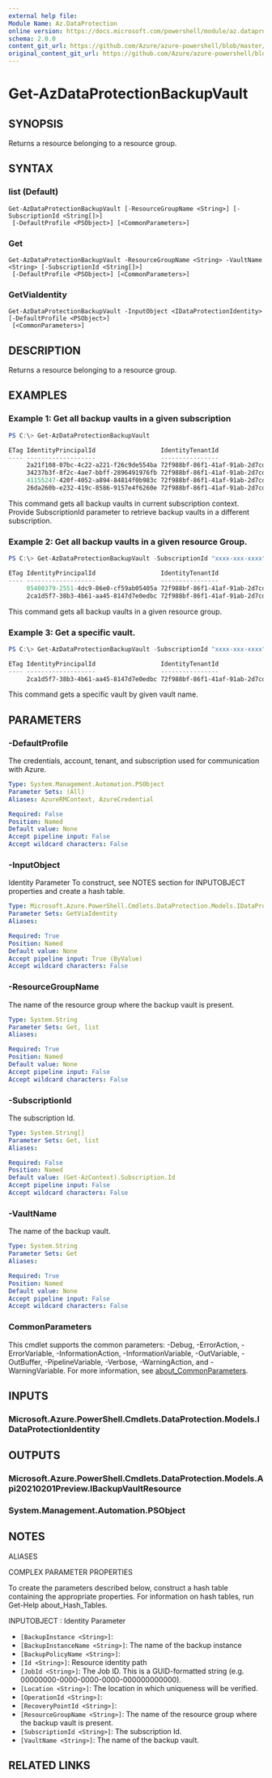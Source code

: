 ```yaml
---
external help file: 
Module Name: Az.DataProtection
online version: https://docs.microsoft.com/powershell/module/az.dataprotection/get-azdataprotectionbackupvault
schema: 2.0.0
content_git_url: https://github.com/Azure/azure-powershell/blob/master/src/DataProtection/help/Get-AzDataProtectionBackupVault.md
original_content_git_url: https://github.com/Azure/azure-powershell/blob/master/src/DataProtection/help/Get-AzDataProtectionBackupVault.md
---
```


# Get-AzDataProtectionBackupVault

## SYNOPSIS
Returns a resource belonging to a resource group.

## SYNTAX

### list (Default)
```
Get-AzDataProtectionBackupVault [-ResourceGroupName <String>] [-SubscriptionId <String[]>]
 [-DefaultProfile <PSObject>] [<CommonParameters>]
```

### Get
```
Get-AzDataProtectionBackupVault -ResourceGroupName <String> -VaultName <String> [-SubscriptionId <String[]>]
 [-DefaultProfile <PSObject>] [<CommonParameters>]
```

### GetViaIdentity
```
Get-AzDataProtectionBackupVault -InputObject <IDataProtectionIdentity> [-DefaultProfile <PSObject>]
 [<CommonParameters>]
```

## DESCRIPTION
Returns a resource belonging to a resource group.

## EXAMPLES

### Example 1: Get all backup vaults in a given subscription
```powershell
PS C:\> Get-AzDataProtectionBackupVault

ETag IdentityPrincipalId                  IdentityTenantId                     IdentityType   Location      Name                          Type
---- -------------------                  ----------------                     ------------   --------      ----                          ----
     2a21f108-07bc-4c22-a221-f26c9de554ba 72f988bf-86f1-41af-91ab-2d7cd011db47 SystemAssigned westus        adigupt-backupcenter-ga-Vault Microsoft.DataProtection/backupV�
     34237b3f-8f2c-4ae7-bbff-2896491976fb 72f988bf-86f1-41af-91ab-2d7cd011db47 SystemAssigned westcentralus BC-Usability-Vault-WCUS       Microsoft.DataProtection/backupV�
     41155247-420f-4052-a894-84814f0b983c 72f988bf-86f1-41af-91ab-2d7cd011db47 SystemAssigned centraluseuap NilayBackupVault              Microsoft.DataProtection/backupV�
     26da260b-e232-419c-8586-9157e4f6260e 72f988bf-86f1-41af-91ab-2d7cd011db47 SystemAssigned centraluseuap dpprunnervaultus              Microsoft.DataProtection/backupV�
```

This command gets all backup vaults in current subscription context.
Provide SubscriptionId parameter to retrieve backup vaults in a different subscription.

### Example 2: Get all backup vaults in a given resource Group.
```powershell
PS C:\> Get-AzDataProtectionBackupVault -SubscriptionId "xxxx-xxx-xxxx" -ResourceGroupName sarath-rg

ETag IdentityPrincipalId                  IdentityTenantId                     IdentityType   Location      Name            Type
---- -------------------                  ----------------                     ------------   --------      ----            ----
     05400379-2551-4dc9-86e0-cf59ab05405a 72f988bf-86f1-41af-91ab-2d7cd011db47 SystemAssigned centraluseuap sarath-dppvault Microsoft.DataProtection/backupVaults
     2ca1d5f7-38b3-4b61-aa45-8147d7e0edbc 72f988bf-86f1-41af-91ab-2d7cd011db47 SystemAssigned centraluseuap sarath-vault    Microsoft.DataProtection/backupVaults
```

This command gets all backup vaults in a given resource group.

### Example 3: Get a specific vault.
```powershell
PS C:\> Get-AzDataProtectionBackupVault -SubscriptionId "xxxx-xxx-xxxx" -ResourceGroupName sarath-rg -VaultName sarath-vault

ETag IdentityPrincipalId                  IdentityTenantId                     IdentityType   Location      Name            Type
---- -------------------                  ----------------                     ------------   --------      ----            ----
     2ca1d5f7-38b3-4b61-aa45-8147d7e0edbc 72f988bf-86f1-41af-91ab-2d7cd011db47 SystemAssigned centraluseuap sarath-vault    Microsoft.DataProtection/backupVaults
```

This command gets a specific vault by given vault name.

## PARAMETERS

### -DefaultProfile
The credentials, account, tenant, and subscription used for communication with Azure.

```yaml
Type: System.Management.Automation.PSObject
Parameter Sets: (All)
Aliases: AzureRMContext, AzureCredential

Required: False
Position: Named
Default value: None
Accept pipeline input: False
Accept wildcard characters: False
```

### -InputObject
Identity Parameter
To construct, see NOTES section for INPUTOBJECT properties and create a hash table.

```yaml
Type: Microsoft.Azure.PowerShell.Cmdlets.DataProtection.Models.IDataProtectionIdentity
Parameter Sets: GetViaIdentity
Aliases:

Required: True
Position: Named
Default value: None
Accept pipeline input: True (ByValue)
Accept wildcard characters: False
```

### -ResourceGroupName
The name of the resource group where the backup vault is present.

```yaml
Type: System.String
Parameter Sets: Get, list
Aliases:

Required: True
Position: Named
Default value: None
Accept pipeline input: False
Accept wildcard characters: False
```

### -SubscriptionId
The subscription Id.

```yaml
Type: System.String[]
Parameter Sets: Get, list
Aliases:

Required: False
Position: Named
Default value: (Get-AzContext).Subscription.Id
Accept pipeline input: False
Accept wildcard characters: False
```

### -VaultName
The name of the backup vault.

```yaml
Type: System.String
Parameter Sets: Get
Aliases:

Required: True
Position: Named
Default value: None
Accept pipeline input: False
Accept wildcard characters: False
```

### CommonParameters
This cmdlet supports the common parameters: -Debug, -ErrorAction, -ErrorVariable, -InformationAction, -InformationVariable, -OutVariable, -OutBuffer, -PipelineVariable, -Verbose, -WarningAction, and -WarningVariable. For more information, see [about_CommonParameters](http://go.microsoft.com/fwlink/?LinkID=113216).

## INPUTS

### Microsoft.Azure.PowerShell.Cmdlets.DataProtection.Models.IDataProtectionIdentity

## OUTPUTS

### Microsoft.Azure.PowerShell.Cmdlets.DataProtection.Models.Api20210201Preview.IBackupVaultResource

### System.Management.Automation.PSObject

## NOTES

ALIASES

COMPLEX PARAMETER PROPERTIES

To create the parameters described below, construct a hash table containing the appropriate properties. For information on hash tables, run Get-Help about_Hash_Tables.


INPUTOBJECT <IDataProtectionIdentity>: Identity Parameter
  - `[BackupInstance <String>]`: 
  - `[BackupInstanceName <String>]`: The name of the backup instance
  - `[BackupPolicyName <String>]`: 
  - `[Id <String>]`: Resource identity path
  - `[JobId <String>]`: The Job ID. This is a GUID-formatted string (e.g. 00000000-0000-0000-0000-000000000000).
  - `[Location <String>]`: The location in which uniqueness will be verified.
  - `[OperationId <String>]`: 
  - `[RecoveryPointId <String>]`: 
  - `[ResourceGroupName <String>]`: The name of the resource group where the backup vault is present.
  - `[SubscriptionId <String>]`: The subscription Id.
  - `[VaultName <String>]`: The name of the backup vault.

## RELATED LINKS

